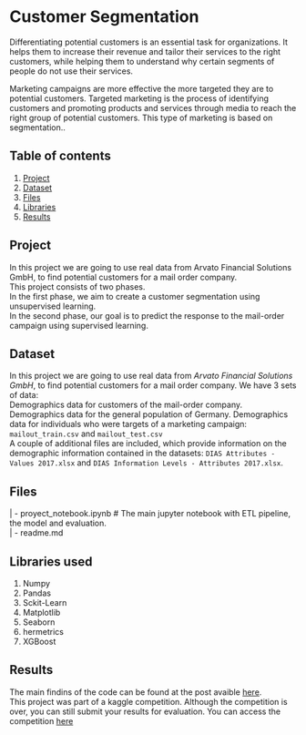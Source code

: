 # Customer Segmentation
Differentiating potential customers is an essential task for organizations. It helps them to increase their revenue and tailor their services to the right customers, while helping them to understand why certain segments of people do not use their services.

Marketing campaigns are more effective the more targeted they are to potential customers. Targeted marketing is the process of identifying customers and promoting products and services through media to reach the right group of potential customers. This type of marketing is based on segmentation..
## Table of contents
1. [Project](#project)
2. [Dataset](#dataset)
3. [Files](#files)
4. [Libraries](#libraries)
5. [Results](#results)

## Project <a name="project"></a>
In this project we are going to use real data from Arvato Financial Solutions GmbH, to find potential customers for a mail order company.  
This project consists of two phases.  
In the first phase, we aim to create a customer segmentation using unsupervised learning.  
In the second phase, our goal is to predict the response to the mail-order campaign using supervised learning.

## Dataset <a name="dataset"></a>
In this project we are going to use real data from *Arvato Financial Solutions GmbH*, to find potential customers for a mail order company.
We have 3 sets of data:  
Demographics data for customers of the mail-order company.  
Demographics data for the general population of Germany.
Demographics data for individuals who were targets of a marketing campaign: `mailout_train.csv` and `mailout_test.csv`  
A couple of additional files are included, which provide information on the demographic information contained in the datasets: `DIAS Attributes - Values 2017.xlsx` and `DIAS Information Levels - Attributes 2017.xlsx`.  

## Files <a name="files"></a>
| - proyect_notebook.ipynb # The main jupyter notebook  with ETL pipeline, the model and evaluation.  
| - readme.md  

## Libraries used <a name="libraries"></a>
1. Numpy
2. Pandas
3. Sckit-Learn
4. Matplotlib
5. Seaborn
5. hermetrics
6. XGBoost


## Results <a name="results"></a>
The main findins of the code can be found at the post avaible [here](https://medium.com/@pingwie/customer-segmentation-366f3a407012).  
This project was part of a kaggle competition. Although the competition is over, you can still submit your results for evaluation.
You can access the competition [here](https://www.kaggle.com/c/udacity-arvato-identify-customers/leaderboard)  


